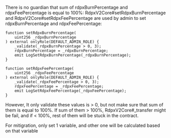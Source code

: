There is no guardian that sum of rdpxBurnPercentage and rdpxFeePercentage is equal to 100%:
RdpxV2Core#setRdpxBurnPercentage and RdpxV2Core#setRdpxFeePercentage are used by admin to set rdpxBurnPercentage and rdpxFeePercentage:

    function setRdpxBurnPercentage(
        uint256 _rdpxBurnPercentage
    ) external onlyRole(DEFAULT_ADMIN_ROLE) {
        _validate(_rdpxBurnPercentage > 0, 3);
        rdpxBurnPercentage = _rdpxBurnPercentage;
        emit LogSetRdpxBurnPercentage(_rdpxBurnPercentage);
    }

    function setRdpxFeePercentage(
        uint256 _rdpxFeePercentage
    ) external onlyRole(DEFAULT_ADMIN_ROLE) {
        _validate(_rdpxFeePercentage > 0, 3);
        rdpxFeePercentage = _rdpxFeePercentage;
        emit LogSetRdpxFeePercentage(_rdpxFeePercentage);
    }

However, It only validate these values is > 0, but not make sure that sum of them is equal to 100%. If sum of them > 100%, RdpxV2Core#_transfer might be fail, and if < 100%, rest of them will be stuck in the contract. 

For mitigration, only set 1 variable, and other one will be calculated based on that variable